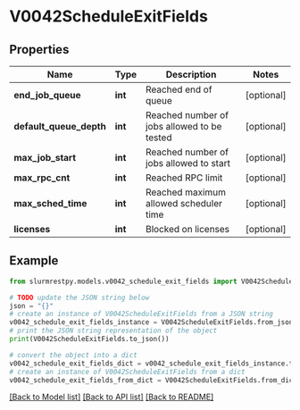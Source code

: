 # V0042ScheduleExitFields


## Properties

Name | Type | Description | Notes
------------ | ------------- | ------------- | -------------
**end_job_queue** | **int** | Reached end of queue | [optional]
**default_queue_depth** | **int** | Reached number of jobs allowed to be tested | [optional]
**max_job_start** | **int** | Reached number of jobs allowed to start | [optional]
**max_rpc_cnt** | **int** | Reached RPC limit | [optional]
**max_sched_time** | **int** | Reached maximum allowed scheduler time | [optional]
**licenses** | **int** | Blocked on licenses | [optional]

## Example

```python
from slurmrestpy.models.v0042_schedule_exit_fields import V0042ScheduleExitFields

# TODO update the JSON string below
json = "{}"
# create an instance of V0042ScheduleExitFields from a JSON string
v0042_schedule_exit_fields_instance = V0042ScheduleExitFields.from_json(json)
# print the JSON string representation of the object
print(V0042ScheduleExitFields.to_json())

# convert the object into a dict
v0042_schedule_exit_fields_dict = v0042_schedule_exit_fields_instance.to_dict()
# create an instance of V0042ScheduleExitFields from a dict
v0042_schedule_exit_fields_from_dict = V0042ScheduleExitFields.from_dict(v0042_schedule_exit_fields_dict)
```
[[Back to Model list]](../README.md#documentation-for-models) [[Back to API list]](../README.md#documentation-for-api-endpoints) [[Back to README]](../README.md)



